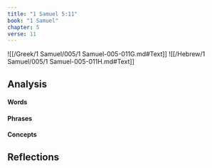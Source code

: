 ```yaml
---
title: "1 Samuel 5:11"
book: "1 Samuel"
chapter: 5
verse: 11
---
```

![[/Greek/1 Samuel/005/1 Samuel-005-011G.md#Text]]
![[/Hebrew/1 Samuel/005/1 Samuel-005-011H.md#Text]]

## Analysis

#### Words

#### Phrases

#### Concepts

## Reflections
